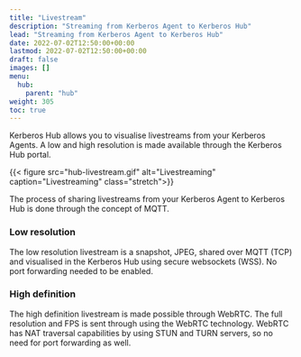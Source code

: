 ```yaml
---
title: "Livestream"
description: "Streaming from Kerberos Agent to Kerberos Hub"
lead: "Streaming from Kerberos Agent to Kerberos Hub"
date: 2022-07-02T12:50:00+00:00
lastmod: 2022-07-02T12:50:00+00:00
draft: false
images: []
menu:
  hub:
    parent: "hub"
weight: 305
toc: true
---
```


Kerberos Hub allows you to visualise livestreams from your Kerberos Agents. A low and high resolution is made available through the Kerberos Hub portal. 

{{< figure src="hub-livestream.gif" alt="Livestreaming" caption="Livestreaming" class="stretch">}}

The process of sharing livestreams from your Kerberos Agent to Kerberos Hub is done through the concept of MQTT. 


### Low resolution

The low resolution livestream is a snapshot, JPEG, shared over MQTT (TCP) and visualised in the Kerberos Hub using secure websockets (WSS). No port forwarding needed to be enabled.

### High definition

The high definition livestream is made possible through WebRTC. The full resolution and FPS is sent through using the WebRTC technology. WebRTC has NAT traversal capabilities by using STUN and TURN servers, so no need for port forwarding as well.
